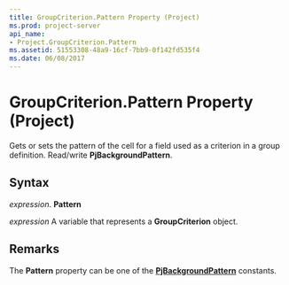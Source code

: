 ```yaml
---
title: GroupCriterion.Pattern Property (Project)
ms.prod: project-server
api_name:
- Project.GroupCriterion.Pattern
ms.assetid: 51553308-48a9-16cf-7bb9-0f142fd535f4
ms.date: 06/08/2017
---
```



# GroupCriterion.Pattern Property (Project)

Gets or sets the pattern of the cell for a field used as a criterion in a group definition. Read/write  **PjBackgroundPattern**.


## Syntax

 _expression_. **Pattern**

 _expression_ A variable that represents a **GroupCriterion** object.


## Remarks

The  **Pattern** property can be one of the **[PjBackgroundPattern](Project.PjBackgroundPattern.md)** constants.


